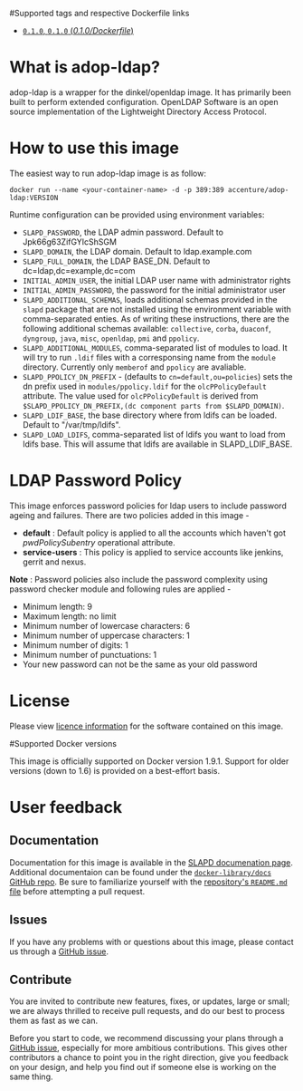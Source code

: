 #Supported tags and respective Dockerfile links

- [`0.1.0`, `0.1.0` (*0.1.0/Dockerfile*)](https://github.com/Accenture/adop-ldap/blob/master/Dockerfile.md)

# What is adop-ldap?

adop-ldap is a wrapper for the dinkel/openldap image. It has primarily been built to perform extended configuration.
OpenLDAP Software is an open source implementation of the Lightweight Directory Access Protocol.

# How to use this image

The easiest way to run adop-ldap image is as follow:
```
docker run --name <your-container-name> -d -p 389:389 accenture/adop-ldap:VERSION
```

Runtime configuration can be provided using environment variables:

* `SLAPD_PASSWORD`, the LDAP admin password. Default to Jpk66g63ZifGYIcShSGM
* `SLAPD_DOMAIN`, the LDAP domain. Default to ldap.example.com
* `SLAPD_FULL_DOMAIN`, the LDAP BASE_DN. Default to dc=ldap,dc=example,dc=com
* `INITIAL_ADMIN_USER`, the initial LDAP user name with administrator rights
* `INITIAL_ADMIN_PASSWORD`, the password for the initial administrator user
* `SLAPD_ADDITIONAL_SCHEMAS`, loads additional schemas provided in the `slapd` package that are not installed using the environment variable with comma-separated enties. As of writing these instructions, there are the following additional schemas available: `collective`, `corba`, `duaconf`, `dyngroup`, `java`, `misc`, `openldap`, `pmi` and `ppolicy`.
* `SLAPD_ADDITIONAL_MODULES`, comma-separated list of modules to load. It will try to run `.ldif` files with a corresponsing name from the `module` directory. Currently only `memberof` and `ppolicy` are avaliable.
* `SLAPD_PPOLICY_DN_PREFIX` - (defaults to `cn=default,ou=policies`) sets the dn prefix used in `modules/ppolicy.ldif` for the `olcPPolicyDefault` attribute.  The value used for `olcPPolicyDefault` is derived from `$SLAPD_PPOLICY_DN_PREFIX,(dc component parts from $SLAPD_DOMAIN)`.
* `SLAPD_LDIF_BASE`, the base directory where from ldifs can be loaded. Default to "/var/tmp/ldifs".
* `SLAPD_LOAD_LDIFS`, comma-separated list of ldifs you want to load from ldifs base. This will assume that ldifs are available in SLAPD_LDIF_BASE.


# LDAP Password Policy

This image enforces password policies for ldap users to include password ageing and failures. There are two policies added in this image -

* **default** : Default policy is applied to all the accounts which haven't got _pwdPolicySubentry_ operational attribute. 
* **service-users** : This policy is applied to service accounts like jenkins, gerrit and nexus.

**Note** : Password policies also include the password complexity using password checker module and following rules are applied -

* Minimum length: 9
* Maximum length: no limit
* Minimum number of lowercase characters: 6
* Minimum number of uppercase characters: 1
* Minimum number of digits: 1
* Minimum number of punctuations: 1
* Your new password can not be the same as your old password 


# License
Please view [licence information](LICENCE.md) for the software contained on this image.

#Supported Docker versions

This image is officially supported on Docker version 1.9.1.
Support for older versions (down to 1.6) is provided on a best-effort basis.

# User feedback

## Documentation
Documentation for this image is available in the [SLAPD documenation page](http://www.openldap.org/software/man.cgi?query=slapd). 
Additional documentaion can be found under the [`docker-library/docs` GitHub repo](https://github.com/docker-library/docs). Be sure to familiarize yourself with the [repository's `README.md` file](https://github.com/docker-library/docs/blob/master/README.md) before attempting a pull request.

## Issues
If you have any problems with or questions about this image, please contact us through a [GitHub issue](https://github.com/Accenture/adop-ldap/issues).

## Contribute
You are invited to contribute new features, fixes, or updates, large or small; we are always thrilled to receive pull requests, and do our best to process them as fast as we can.

Before you start to code, we recommend discussing your plans through a [GitHub issue](https://github.com/Accenture/adop-ldap/issues), especially for more ambitious contributions. This gives other contributors a chance to point you in the right direction, give you feedback on your design, and help you find out if someone else is working on the same thing.
